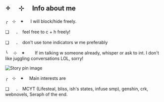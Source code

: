## ✧　  ⊹　 Info about me 
╭　⊹　✦ 　 I will block/hide freely. 

❑ 　 ．　feel free to c + h freely! 

❑ 　 ．　don't use tone indicators w me preferably 

╰ 　⊹　✦　 　If im talking w someone already, whisper or ask to int. I don't like juggling conversations LOL, sorry!

<img src="https://i.pinimg.com/736x/0e/84/54/0e8454ced49c16607c68bd18952f4afd.jpg" alt="Story pin image"/>

╭　⊹　✦ 　Main interests are 

❑ 　 ．　MCYT (Lifesteal, bliss, ish's states, infuse smp), genshin, crk, webnovels, Seraph of the end.

